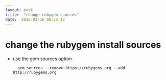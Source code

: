 ```yaml
---
layout: post
title:  "change rubygem sources"
date:  2016-03-26 08:22:15
---
```

# change the rubygem install sources

* use the gem sources option

        gem sources --remove https://rubygems.org --add http://rubygems.org

